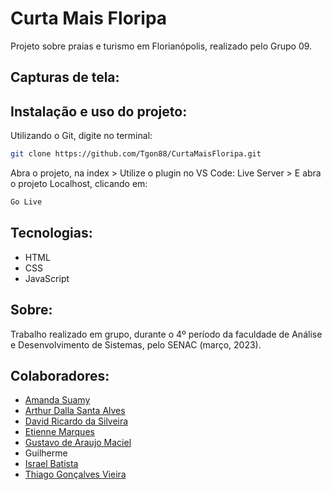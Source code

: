 # Curta Mais Floripa

Projeto sobre praias e turismo em Florianópolis, realizado pelo Grupo 09.

## Capturas de tela:

## Instalação e uso do projeto:

Utilizando o Git, digite no terminal:

```bash
git clone https://github.com/Tgon88/CurtaMaisFloripa.git
```

Abra o projeto, na index > Utilize o plugin no VS Code: Live Server > E abra o projeto Localhost, clicando em:

```bash
Go Live
```

## Tecnologias:

-   HTML
-   CSS
-   JavaScript

## Sobre:

Trabalho realizado em grupo, durante o 4º período da faculdade de Análise e Desenvolvimento de Sistemas, pelo SENAC (março, 2023).

## Colaboradores:

-   [Amanda Suamy](https://www.linkedin.com/in/amanda-suamy-5a380a184)
-   [Arthur Dalla Santa Alves](https://www.linkedin.com/in/arthurdsalves/)
-   [David Ricardo da Silveira](https://github.com/davidricardo2023)
-   [Etienne Marques](https://www.linkedin.com/in/etienne-marques-902462a7)
-   [Gustavo de Araujo Maciel](https://linkedin.com/in/gustavoaraujomaciel)
-   Guilherme
-   [Israel Batista](https://www.linkedin.com/in/israel-batista)
-   [Thiago Gonçalves Vieira](https://www.linkedin.com/in/thiago-vieira-952159181)
